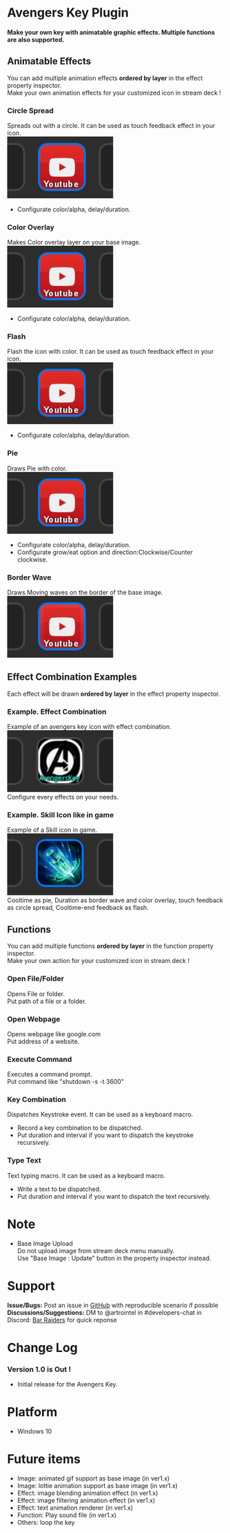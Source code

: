 # Avengers Key Plugin

#### Make your own key with animatable graphic effects. Multiple functions are also supported.



## Animatable Effects
You can add multiple animation effects **ordered by layer** in the effect property inspector.  
Make your own animation effects for your customized icon in stream deck !  

### Circle Spread
Spreads out with a circle. It can be used as touch feedback effect in your icon.  
![Sample-CircleSpread](./Images/sample_circle_spread.gif)
- Configurate color/alpha, delay/duration.

### Color Overlay
Makes Color overlay layer on your base image.  
![Sample-ColorOverlay](./Images/sample_color_overlay.gif)
- Configurate color/alpha, delay/duration.

### Flash
Flash the icon with color. It can be used as touch feedback effect in your icon.  
![Sample-Flash](./Images/sample_flash.gif)
- Configurate color/alpha, delay/duration.

### Pie
Draws Pie with color.  
![Sample-Pie](./Images/sample_pie.gif)
- Configurate color/alpha, delay/duration.
- Configurate grow/eat option and direction:Clockwise/Counter clockwise.

### Border Wave
Draws Moving waves on the border of the base image.  
![Sample-BorderWave](./Images/sample_border_wave.gif)  



## Effect Combination Examples
Each effect will be drawn **ordered by layer** in the effect property inspector.  

### Example. Effect Combination
Example of an avengers key icon with effect combination.  
![Sample-Combination](./Images/example_combination.gif)  
Configure every effects on your needs.

### Example. Skill Icon like in game
Example of a Skill icon in game.  
![Sample-Skill](./Images/example_skill.gif)  
Cooltime as pie, Duration as border wave and color overlay, touch feedback as circle spread, Cooltime-end feedback as flash.  



## Functions
You can add multiple functions **ordered by layer** in the function property inspector.  
Make your own action for your customized icon in stream deck !  

### Open File/Folder
Opens File or folder.  
Put path of a file or a folder.  

### Open Webpage
Opens webpage like google.com  
Put address of a website.  

### Execute Command
Executes a command prompt.  
Put command like "shutdown -s -t 3600"  

### Key Combination
Dispatches Keystroke event. It can be used as a keyboard macro.  
- Record a key combination to be dispatched.
- Put duration and interval if you want to dispatch the keystroke recursively.

### Type Text
Text typing macro. It can be used as a keyboard macro.  
- Write a text to be dispatched.
- Put duration and interval if you want to dispatch the text recursively.


# Note
- Base Image Upload  
Do not upload image from stream deck menu manually.  
Use "Base Image : Update" button in the property inspector instead.  

# Support
**Issue/Bugs:** Post an issue in [GitHub](https://github.com/artrointel/streamdeck-avengers) with reproducible scenario if possible  
**Discussions/Suggestions:** DM to @artrointel in #developers-chat in Discord: [Bar Raiders](https://discord.gg/khpafQa) for quick reponse

# Change Log

### Version 1.0 is Out !
- Initial release for the Avengers Key.

# Platform
- Windows 10

# Future items
- Image: animated gif support as base image (in ver1.x)
- Image: lottie animation support as base image (in ver1.x)
- Effect: image blending animation effect (in ver1.x)
- Effect: image filtering animation effect (in ver1.x)
- Effect: text animation renderer (in ver1.x)
- Function: Play sound file (in ver1.x)
- Others: loop the key